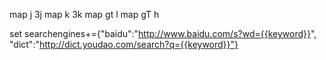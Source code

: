 map j 3j
map k 3k
map gt l
map gT h

set searchengines+={"baidu":"http://www.baidu.com/s?wd={{keyword}}", "dict":"http://dict.youdao.com/search?q={{keyword}}"}